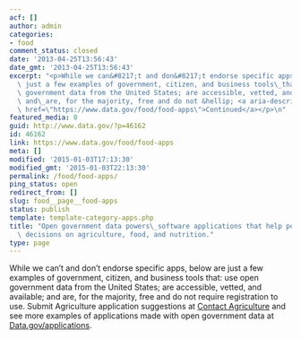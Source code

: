 ```yaml
---
acf: []
author: admin
categories:
- food
comment_status: closed
date: '2013-04-25T13:56:43'
date_gmt: '2013-04-25T13:56:43'
excerpt: "<p>While we can&#8217;t and don&#8217;t endorse specific apps, below are\
  \ just a few examples of government, citizen, and business tools\_that:\_use open\
  \ government data from the United States; are accessible, vetted, and available;\
  \ and\_are, for the majority, free and do not &hellip; <a aria-describedby=\"post-title-46162\"\
  \ href=\"https://www.data.gov/food/food-apps\">Continued</a></p>\n"
featured_media: 0
guid: http://www.data.gov/?p=46162
id: 46162
link: https://www.data.gov/food/food-apps
meta: []
modified: '2015-01-03T17:13:30'
modified_gmt: '2015-01-03T22:13:30'
permalink: /food/food-apps/
ping_status: open
redirect_from: []
slug: food__page__food-apps
status: publish
template: template-category-apps.php
title: "Open government data powers\_software applications that help people make informed\
  \ decisions on agriculture, food, and nutrition."
type: page
---
```

While we can’t and don’t endorse specific apps, below are just a few examples of government, citizen, and business tools that: use open government data from the United States; are accessible, vetted, and available; and are, for the majority, free and do not require registration to use. Submit Agriculture application suggestions at [Contact Agriculture](https://www.data.gov/food/contact) and see more examples of applications made with open government data at [Data.gov/applications](https://www.data.gov/applications "Data.gov/Applications"). 


